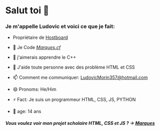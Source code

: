 # Salut toi 👋
### Je m'appelle Ludovic et voici ce que je fait:

- Propriétaire de [Hostboard](https://github.com/hostboard)

- 🔭 Je Code *[Marques.cf](https://marques.cf)*
- 🌱 j'aimerais apprendre le C++
- 🤔 J'aide toute personne avec des problème HTML et CSS
- 📫 Comment me communiquer: LudovicMorin357@hotmail.com
- 😄 Pronoms: He/Him
- ⚡ Fact: Je suis un programmeur HTML, CSS, JS, PYTHON
- 🎉 age: 14 ans

##### Vous voulez voir mon projet scholaire HTML, CSS et JS ? -> [Marques](https://marques.cf)
